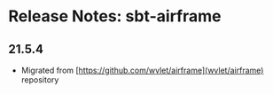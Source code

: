 Release Notes: sbt-airframe
=======

## 21.5.4

- Migrated from [https://github.com/wvlet/airframe](wvlet/airframe) repository
